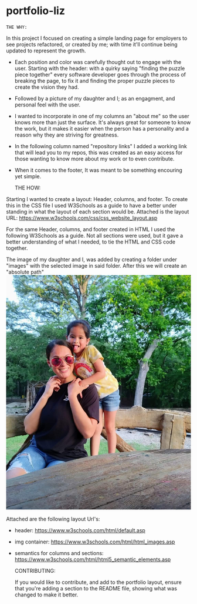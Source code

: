 # portfolio-liz
    
    THE WHY:
In this project I focused on creating a simple landing page for employers to see projects refactored, or created by me; with time it'll continue being updated to represent the growth.

* Each position and color was carefully thought out to engage with the user. Starting with the header: with a quirky saying "finding the puzzle piece together" every software developer goes through the process of breaking the page, to fix it and finding the proper puzzle pieces to create the vision they had. 
* Followed by a picture of my daughter and I; as an engagment, and personal feel with the user. 
* I wanted to incorporate in one of my columns an "about me" so the user knows more than just the surface. It's always great for someone to know the work, but it makes it easier when the person has a personality and a reason why they are striving for greatness. 
* In the following column named "repository links" I added a working link that will lead you to my repos, this was created as an easy access for those wanting to know more about my work or to even contribute. 
* When it comes to the footer, It was meant to be something encouring yet simple. 

    THE HOW:

Starting I wanted to create a layout: Header, columns, and footer. To create this in the CSS file I used W3Schools as a guide to have a better under standing in what the layout of each section would be. 
Attached is the layout URL:
    https://www.w3schools.com/css/css_website_layout.asp 

For the same Header, columns, and footer created in HTML I used the following W3Schools as a guide. Not all sections were used, but it gave a better understanding of what I needed, to tie the HTML and CSS code together.

The image of my daughter and I, was added by creating a folder under "images" with the selected image in said folder. After this we will create an "absolute path"  <img src= "/images/lnk.png">

Attached are the following layout Url's:
* header:
     https://www.w3schools.com/html/default.asp
* img container: 
    https://www.w3schools.com/html/html_images.asp
* semantics for columns and sections:
     https://www.w3schools.com/html/html5_semantic_elements.asp
  
    CONTRIBUTING:
  
  If you would like to contribute, and add to the portfolio layout, ensure that you're adding a section to the README file, showing what was changed to make it better. 

